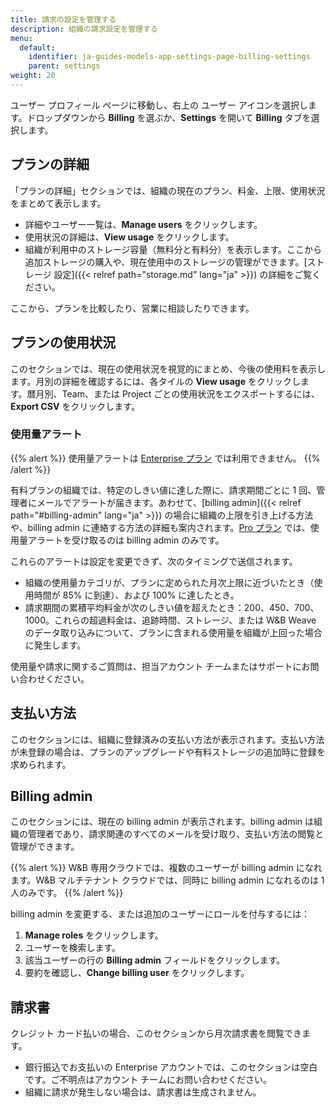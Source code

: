```yaml
---
title: 請求の設定を管理する
description: 組織の請求設定を管理する
menu:
  default:
    identifier: ja-guides-models-app-settings-page-billing-settings
    parent: settings
weight: 20
---
```


ユーザー プロフィール ページに移動し、右上の ユーザー アイコンを選択します。ドロップダウンから **Billing** を選ぶか、**Settings** を開いて **Billing** タブを選択します。

## プランの詳細

「プランの詳細」セクションでは、組織の現在のプラン、料金、上限、使用状況をまとめて表示します。

- 詳細やユーザー一覧は、**Manage users** をクリックします。
- 使用状況の詳細は、**View usage** をクリックします。
- 組織が利用中のストレージ容量（無料分と有料分）を表示します。ここから追加ストレージの購入や、現在使用中のストレージの管理ができます。[ストレージ 設定]({{< relref path="storage.md" lang="ja" >}}) の詳細をご覧ください。

ここから、プランを比較したり、営業に相談したりできます。

## プランの使用状況
このセクションでは、現在の使用状況を視覚的にまとめ、今後の使用料を表示します。月別の詳細を確認するには、各タイルの **View usage** をクリックします。暦月別、Team、または Project ごとの使用状況をエクスポートするには、**Export CSV** をクリックします。

### 使用量アラート

{{% alert %}}
使用量アラートは [Enterprise プラン](https://wandb.ai/site/pricing/) では利用できません。
{{% /alert %}}

有料プランの組織では、特定のしきい値に達した際に、請求期間ごとに 1 回、管理者にメールでアラートが届きます。あわせて、[billing admin]({{< relref path="#billing-admin" lang="ja" >}}) の場合に組織の上限を引き上げる方法や、billing admin に連絡する方法の詳細も案内されます。[Pro プラン](https://wandb.ai/site/pricing/) では、使用量アラートを受け取るのは billing admin のみです。

これらのアラートは設定を変更できず、次のタイミングで送信されます。

- 組織の使用量カテゴリが、プランに定められた月次上限に近づいたとき（使用時間が 85% に到達）、および 100% に達したとき。
- 請求期間の累積平均料金が次のしきい値を超えたとき：$200、$450、$700、$1000。これらの超過料金は、追跡時間、ストレージ、または W&B Weave のデータ取り込みについて、プランに含まれる使用量を組織が上回った場合に発生します。

使用量や請求に関するご質問は、担当アカウント チームまたはサポートにお問い合わせください。

## 支払い方法
このセクションには、組織に登録済みの支払い方法が表示されます。支払い方法が未登録の場合は、プランのアップグレードや有料ストレージの追加時に登録を求められます。

## Billing admin
このセクションには、現在の billing admin が表示されます。billing admin は組織の管理者であり、請求関連のすべてのメールを受け取り、支払い方法の閲覧と管理ができます。

{{% alert %}}
W&B 専用クラウドでは、複数のユーザーが billing admin になれます。W&B マルチテナント クラウドでは、同時に billing admin になれるのは 1 人のみです。
{{% /alert %}}

billing admin を変更する、または追加のユーザーにロールを付与するには：

1. **Manage roles** をクリックします。
1. ユーザーを検索します。
1. 該当ユーザーの行の **Billing admin** フィールドをクリックします。
1. 要約を確認し、**Change billing user** をクリックします。

## 請求書
クレジット カード払いの場合、このセクションから月次請求書を閲覧できます。
- 銀行振込でお支払いの Enterprise アカウントでは、このセクションは空白です。ご不明点はアカウント チームにお問い合わせください。
- 組織に請求が発生しない場合は、請求書は生成されません。